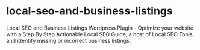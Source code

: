 # local-seo-and-business-listings
Local SEO and Business Listings Wordpress Plugin - Optimize your website with a Step By Step Actionable Local SEO Guide, a host of Local SEO Tools, and identify missing or incorrect business listings.

